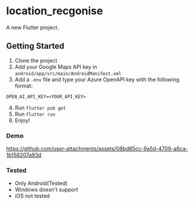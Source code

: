 # location_recgonise

A new Flutter project.

## Getting Started
1. Clone the project
2. Add your Google Maps API key in `android/app/src/main/AndroidManifest.xml`
3. Add a `.env` file and type your Azure OpenAPI key with the following format:
```
OPEN_AI_API_KEY=<YOUR_API_KEY>
```
4. Run `flutter pub get`
5. Run `flutter run`
6. Enjoy!

### Demo
https://github.com/user-attachments/assets/08bd85cc-9a5d-4709-a6ca-1b158207a93d


### Tested
- Only Android(Tested)
- Windows doesn't support
- iOS not tested

